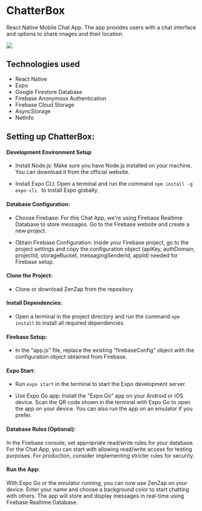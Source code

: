 # ChatterBox

React Native Mobile Chat App. The app provides users with a chat interface and options to share images and their location.

<img src="../5.5/readme.png"/>

## Technologies used

- React Native
- Expo
- Google Firestore Database
- Firebase Anonymous Authentication
- Firebase Cloud Storage
- AsyncStorage
- NetInfo

## Setting up ChatterBox:

#### Development Environment Setup

- Install Node.js: Make sure you have Node.js installed on your machine. You can download it from the official website.

- Install Expo CLI: Open a terminal and run the command `npm install -g expo-cli ` to install Expo globally.

#### Database Configuration:

- Choose Firebase: For this Chat App, we're using Firebase Realtime Database to store messages. Go to the Firebase website and create a new project.

- Obtain Firebase Configuration: Inside your Firebase project, go to the project settings and copy the configuration object (apiKey, authDomain, projectId, storageBucket, messagingSenderId, appId) needed for Firebase setup.

#### Clone the Project:

- Clone or download ZenZap from the repository.

#### Install Dependencies:

- Open a terminal in the project directory and run the command `npm install` to install all required dependencies.

#### Firebase Setup:

- In the "app.js" file, replace the existing "firebaseConfig" object with the configuration object obtained from Firebase.

#### Expo Start:

- Run `expo start` in the terminal to start the Expo development server.

- Use Expo Go app: Install the "Expo Go" app on your Android or iOS device. Scan the QR code shown in the terminal with Expo Go to open the app on your device. You can also run the app on an emulator if you prefer.

#### Database Rules (Optional):

In the Firebase console, set appropriate read/write rules for your database. For the Chat App, you can start with allowing read/write access for testing purposes. For production, consider implementing stricter rules for security.

#### Run the App:

With Expo Go or the emulator running, you can now use ZenZap on your device. Enter your name and choose a background color to start chatting with others. The app will store and display messages in real-time using Firebase Realtime Database.
